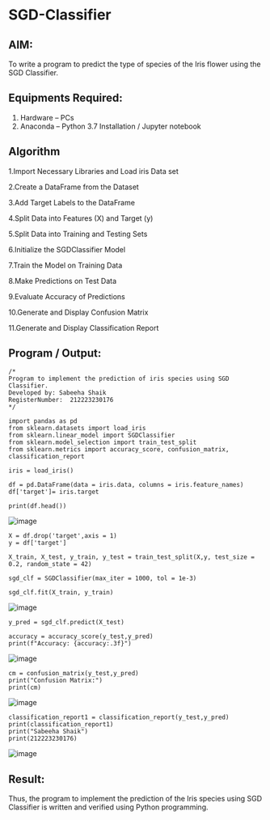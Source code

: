 # SGD-Classifier
## AIM:
To write a program to predict the type of species of the Iris flower using the SGD Classifier.

## Equipments Required:
1. Hardware – PCs
2. Anaconda – Python 3.7 Installation / Jupyter notebook

## Algorithm
1.Import Necessary Libraries and Load iris Data set

2.Create a DataFrame from the Dataset

3.Add Target Labels to the DataFrame

4.Split Data into Features (X) and Target (y)

5.Split Data into Training and Testing Sets

6.Initialize the SGDClassifier Model

7.Train the Model on Training Data

8.Make Predictions on Test Data

9.Evaluate Accuracy of Predictions

10.Generate and Display Confusion Matrix

11.Generate and Display Classification Report

## Program / Output:
```
/*
Program to implement the prediction of iris species using SGD Classifier.
Developed by: Sabeeha Shaik
RegisterNumber:  212223230176
*/
```


```
import pandas as pd
from sklearn.datasets import load_iris
from sklearn.linear_model import SGDClassifier
from sklearn.model_selection import train_test_split
from sklearn.metrics import accuracy_score, confusion_matrix, classification_report
```
```
iris = load_iris()
```
```
df = pd.DataFrame(data = iris.data, columns = iris.feature_names)
df['target']= iris.target
```
```
print(df.head())
```
![image](https://github.com/user-attachments/assets/0226336a-4f99-4943-9f81-ecc4c9cb609e)
```
X = df.drop('target',axis = 1)
y = df['target']
```
```
X_train, X_test, y_train, y_test = train_test_split(X,y, test_size = 0.2, random_state = 42)
```
```
sgd_clf = SGDClassifier(max_iter = 1000, tol = 1e-3)
```
```
sgd_clf.fit(X_train, y_train)
```
![image](https://github.com/user-attachments/assets/e7ac44ce-4c97-4495-9886-cf38e0e0fa5d)
```
y_pred = sgd_clf.predict(X_test)
```
```
accuracy = accuracy_score(y_test,y_pred)
print(f"Accuracy: {accuracy:.3f}")
```

![image](https://github.com/user-attachments/assets/a6d90769-9d5f-4351-b90b-060fe4fa5f90)
```
cm = confusion_matrix(y_test,y_pred)
print("Confusion Matrix:")
print(cm)
```
![image](https://github.com/user-attachments/assets/b130ab5e-289c-422f-8c01-58da93cd07e2)
```
classification_report1 = classification_report(y_test,y_pred)
print(classification_report1)
print("Sabeeha Shaik")
print(212223230176)
```
![image](https://github.com/user-attachments/assets/995f8fd8-97fe-4de7-97d5-874ad59f38ab)





## Result:
Thus, the program to implement the prediction of the Iris species using SGD Classifier is written and verified using Python programming.
